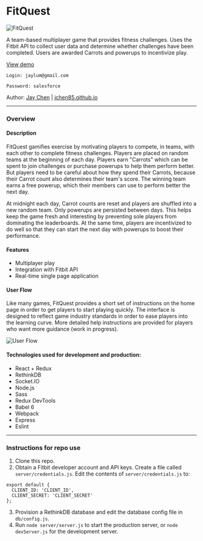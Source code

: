# FitQuest

![FitQuest](http://i.imgur.com/ZgR3k5m.png)

A team-based multiplayer game that provides fitness challenges. Uses the Fitbit API to collect user data and determine whether challenges have been completed. Users are awarded Carrots and powerups to incentivize play.

[View demo](http://107.170.214.235/) 

`Login: jaylum@gmail.com`

`Password: salesforce`

Author: [Jay Chen](https://github.com/jchen85/) | [jchen85.github.io](https://jchen85.github.io)

***

### Overview

#### Description
FitQuest gamifies exercise by motivating players to compete, in teams, with each other to complete fitness challenges. Players are placed on random teams at the beginning of each day. Players earn "Carrots" which can be spent to join challenges or purchase powerups to help them perform better. But players need to be careful about how they spend their Carrots, because their Carrot count also determines their team's score. The winning team earns a free powerup, which their members can use to perform better the next day.

At midnight each day, Carrot counts are reset and players are shuffled into a new random team. Only powerups are persisted between days. This helps keep the game fresh and interesting by preventing sole players from dominating the leaderboards. At the same time, players are incentivized to do well so that they can start the next day with powerups to boost their performance.

#### Features
  - Multiplayer play
  - Integration with Fitbit API
  - Real-time single page application

#### User Flow
Like many games, FitQuest provides a short set of instructions on the home page in order to get players to start playing quickly. The interface is designed to reflect game industry standards in order to ease players into the learning curve. More detailed help instructions are provided for players who want more guidance (work in progress). 

![User Flow](http://i.imgur.com/4nyrrec.png)

#### Technologies used for development and production:
  - React + Redux
  - RethinkDB
  - Socket.IO
  - Node.js
  - Sass
  - Redux DevTools
  - Babel 6
  - Webpack
  - Express
  - Eslint

***

### Instructions for repo use
1. Clone this repo. 
2. Obtain a Fitbit developer account and API keys. Create a file called `server/credentials.js`. Edit the contents of `server/credentials.js` to:  
  ````  
  export default {
    CLIENT_ID: 'CLIENT_ID',
    CLIENT_SECRET: 'CLIENT_SECRET'
  };
  ````
3. Provision a RethinkDB database and edit the database config file in `db/config.js`. 
4. Run `node server/server.js` to start the production server, or `node devServer.js` for the development server.

